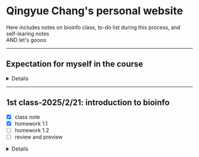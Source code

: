# Qingyue Chang's personal website
Here includes notes on bioinfo class, to-do list during this process, and self-learing notes  
AND let's goooo  

---
## Expectation for myself in the course
<details>
  <summary> Details </summary>

  
  1. Coding skills  
     - Command of basic coding skills based on **linux and python.**  
     - Be able to realize some algorithm. \* *e.g. Smith-waterman*
    
  2. Data processing   
     - Be able to use tools learnt from class for data processing im my own reaserch.   
     - Customizing some toolboxs for my own usage. \* *just make some small changes*
       
  3. Bioinfomatics perspective   
     - Learn how to think from a ***big-data driven aspect*** when facing biological problems.


</details> 

---
## 1st class-2025/2/21: introduction to bioinfo 
- [x] class note
- [x] homework 1.1
- [ ] homework 1.2
- [ ] review and preview
<details>
  <summary>Details</summary>
  
  - All about course: what am I supposed to do  
    **Grading**: attendance, homeworks, and presentation  
    Presentation: share the coding experience (*time to be confirmed*)  


  - Three dimensions of gene: persons/cells/omics  
  - **Probabilistic Model vs. Computational Algorithm?**  
      - Model: A model is more like a **mathematical** construct. It explains how you could reach B from A by using some formula to depict this process. *It tells us what we can achieve.*  
      - Algorithm: An algorithm is about how to **realize** the things raised by a model by manipulating the computer, doing some matrix transformation, etc.  
  - Three cutting-edge techniques in biology: **Robot, Nanotech, and Genetics**  
  - Big-data-driven perspective: Think about what could **be revealed from the data** and the biological questions that could come from data, not only from your brain.

</details>
